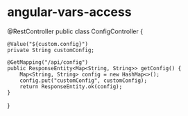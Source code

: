 # angular-vars-access

@RestController
public class ConfigController {

    @Value("${custom.config}")
    private String customConfig;

    @GetMapping("/api/config")
    public ResponseEntity<Map<String, String>> getConfig() {
        Map<String, String> config = new HashMap<>();
        config.put("customConfig", customConfig);
        return ResponseEntity.ok(config);
    }
}
